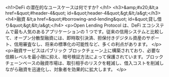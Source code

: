 <p>&lt;h1&gt;DeFi の潜在的なユースケースは何ですか? &lt;/h1&gt;
&lt;h3&gt;&amp;amp;#x20;&amp;lt;a href=&amp;quot;#header-4&amp;quot; id=&amp;quot;header-4&amp;quot;&amp;gt;&amp;lt;/a&amp;gt;&lt;/h3&gt;
&lt;h4&gt;融資 &amp;lt;a href=&amp;quot;#borrowing-and-lending&amp;quot; id=&amp;quot;貸し借り&amp;quot;&amp;gt;&amp;lt;/a&amp;gt;&lt;/h4&gt;
&lt;p&gt;Open Lending Protocol は、DeFi エコシステムで最も人気のあるアプリケーションの 1 つです。従来の信用システムと比較して、オープン分散型融資には、即時取引決済、担保付きデジタル資産のサポート、信用審査なし、将来の標準化の可能性など、多くの利点があります。 &lt;/p&gt;
&lt;p&gt;融資サービスはパブリック ブロックチェーン上に構築されており、必要な信頼レベルを最小限に抑え、暗号検証方法によって保護されています。ブロックチェーンベースの融資市場は、取引相手のリスクを軽減し、借入コストを削減しながら融資を迅速化し、対象者を効果的に拡大します。 &lt;/p&gt;</p>
